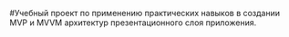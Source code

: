 #Учебный проект по применению практических навыков в создании MVP и MVVM архитектур презентационного слоя приложения.
